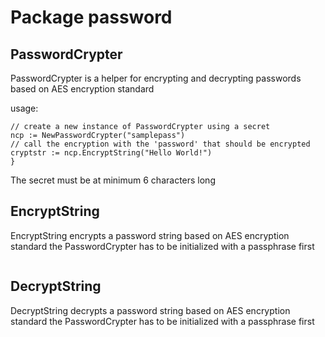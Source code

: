 # Package password
## PasswordCrypter
PasswordCrypter is a helper for encrypting and decrypting passwords based on
AES encryption standard

usage:
```func main() {
// create a new instance of PasswordCrypter using a secret
ncp := NewPasswordCrypter("samplepass")
// call the encryption with the 'password' that should be encrypted
cryptstr := ncp.EncryptString("Hello World!")
}
```

The secret must be at minimum 6 characters long

## EncryptString
EncryptString encrypts a password string based on AES encryption standard
the PasswordCrypter has to be initialized with a passphrase first
```func (pc PasswordCrypter) EncryptString(data string) (encodedstring string)
```
	
## DecryptString
DecryptString decrypts a password string based on AES encryption standard
the PasswordCrypter has to be initialized with a passphrase first
```func (pc PasswordCrypter) DecryptString(data string) (plaintext string) 
```